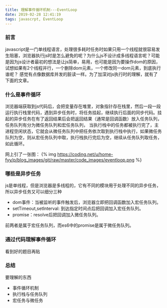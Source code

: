 ```yaml
---
title: 理解事件循环机制---EventLoop
date: 2019-02-28 12:41:19
tags: javascrpt, EventLoop
---
```


### 前言
javascript是一门单线程语言，处理很多耗时任务时如果只用一个线程就很容易发生阻塞，浏览器执行js时是怎么避免的呢？为什么js不设计成多线程语言呢？可能是因为js设计者最初的想法是让js简单，易用，也可能是因为要操作dom的原因，试想如果有2个线程并行，一个删除dom元素，一个修改同一dom元素，到底执行谁呢？ 感觉有点像数据库并发的脏读一样。为了加深对js执行时的理解，就有了下面的文章。

### 什么是事件循环
浏览器端获取到js代码后，会把变量存在堆里，对象指针存在栈里，然后一段一段运行执行栈里代码，遇到异步任务时，将任务挂起，继续执行后面的同步代码。挂起的异步任务在有了返回结果后会把返回结果（通常是回调函数）放入任务队列，任务队列有分为微任务队列和宏任务队列， 当执行栈中的任务都被执行完了，主进程空闲状态，它就会从微任务队列中把任务依次取到执行栈中执行，如果微任务队列为空，则从宏任务队列中取，执行栈执行完后为空，继续从任务队列取任务，如此循环。

网上引了一张图：
  {% img https://coding.net/u/home-fyy/p/blog_images/git/raw/master/code_images/eventloop.png %}

### 哪些是异步任务
js是单线程，但是浏览器是多线程的，它有不同的模块用于处理不同的异步任务，所以异步任务又可以细分三种

 - dom事件：当被监听的事件触发后，浏览器立即把回调函数加入宏任务队列。
 - setTimeout,setInterval: 到达指定时间点后把回调加入宏任务队列。
 - promise：resolve后把回调加入微任务队列。

前两者是属于宏任务队列，而es6中的promise是属于微任务队列。

### 通过代码理解事件循环
看到好的题目再贴

### 总结
要理解的东西

 - 事件循环机制
 - 执行栈与任务队列
 - 宏任务与微任务